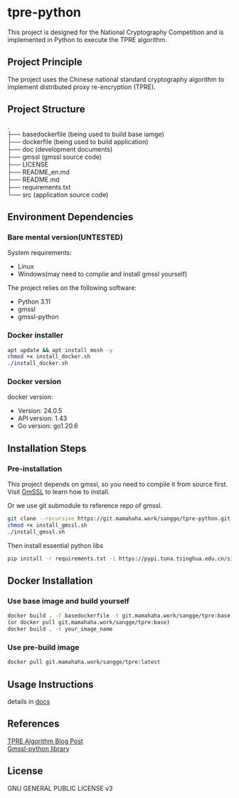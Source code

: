 # tpre-python

This project is designed for the National Cryptography Competition and is implemented in Python to execute the TPRE algorithm.

## Project Principle

The project uses the Chinese national standard cryptography algorithm to implement distributed proxy re-encryption (TPRE).

## Project Structure

.  
├── basedockerfile (being used to build base iamge)  
├── dockerfile (being used to build application)  
├── doc (development documents)  
├── gmssl (gmssl source code)  
├── LICENSE  
├── README_en.md  
├── README.md  
├── requirements.txt  
└── src (application source code)  

## Environment Dependencies

### Bare mental version(UNTESTED)

System requirements:  

- Linux
- Windows(may need to complie and install gmssl yourself)

The project relies on the following software:  

- Python 3.11
- gmssl
- gmssl-python

### Docker installer

```bash
apt update && apt install mosh -y 
chmod +x install_docker.sh
./install_docker.sh
```

### Docker version

docker version:  

- Version:           24.0.5  
- API version:       1.43  
- Go version:        go1.20.6  

## Installation Steps

### Pre-installation

This project depends on gmssl, so you need to compile it from source first.  
Visit [GmSSL](https://github.com/guanzhi/GmSSL) to learn how to install.  

Or we use git submodule to reference repo of gmssl.

```bash
git clone --recursive https://git.mamahaha.work/sangge/tpre-python.git
chmod +x install_gmssl.sh  
./install_gmssl.sh  
```

Then install essential python libs  

```bash
pip install -r requirements.txt -i https://pypi.tuna.tsinghua.edu.cn/simple
```

## Docker Installation

### Use base image and build yourself

```bash
docker build . -f basedockerfile -t git.mamahaha.work/sangge/tpre:base
(or docker pull git.mamahaha.work/sangge/tpre:base)  
docker build . -t your_image_name
```

### Use pre-build image

```bash
docker pull git.mamahaha.work/sangge/tpre:latest
```

## Usage Instructions

details in [docs](doc/README_app_en.md)

## References  

[TPRE Algorithm Blog Post](https://www.cnblogs.com/pam-sh/p/17364656.html#tprelib%E7%AE%97%E6%B3%95)  
[Gmssl-python library](https://github.com/GmSSL/GmSSL-Python)

## License

GNU GENERAL PUBLIC LICENSE v3

